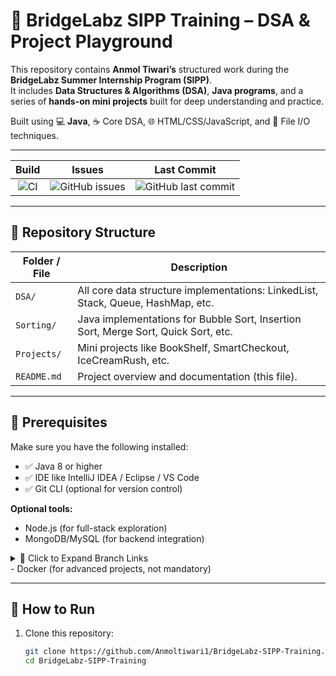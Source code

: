 # 🧠 BridgeLabz SIPP Training – DSA & Project Playground

This repository contains **Anmol Tiwari’s** structured work during the **BridgeLabz Summer Internship Program (SIPP)**.  
It includes **Data Structures & Algorithms (DSA)**, **Java programs**, and a series of **hands-on mini projects** built for deep understanding and practice.

Built using 💻 **Java**, ☕ Core DSA, 🌐 HTML/CSS/JavaScript, and 📁 File I/O techniques.

---

| Build | Issues | Last Commit |
|:-----:|:------:|:------------:|
| ![CI](https://img.shields.io/badge/build-passing-brightgreen?style=flat-square) | ![GitHub issues](https://img.shields.io/github/issues/Anmoltiwari1/BridgeLabz-SIPP-Training?style=flat-square) | ![GitHub last commit](https://img.shields.io/github/last-commit/Anmoltiwari1/BridgeLabz-SIPP-Training?style=flat-square) |

---

## 📁 Repository Structure

| Folder / File       | Description |
|---------------------|-------------|
| `DSA/`              | All core data structure implementations: LinkedList, Stack, Queue, HashMap, etc. |
| `Sorting/`          | Java implementations for Bubble Sort, Insertion Sort, Merge Sort, Quick Sort, etc. |
| `Projects/`         | Mini projects like BookShelf, SmartCheckout, IceCreamRush, etc. |
| `README.md`         | Project overview and documentation (this file). |

---

## 🔧 Prerequisites

Make sure you have the following installed:

- ✅ Java 8 or higher
- ✅ IDE like IntelliJ IDEA / Eclipse / VS Code
- ✅ Git CLI (optional for version control)

**Optional tools:**

- Node.js (for full-stack exploration)
- MongoDB/MySQL (for backend integration)



<details>
  <summary>🔀 Click to Expand Branch Links</summary>

- 🔗 [Visit `Core-java` Branch](https://github.com/Anmoltiwari1/BridgeLabz-SIPP-Training/tree/Core-java)  
- 🧠 [Visit `OOPS` Branch](https://github.com/Anmoltiwari1/BridgeLabz-SIPP-Training/tree/OOPS)  
- 📚 [Visit `DSA` Branch](https://github.com/Anmoltiwari1/BridgeLabz-SIPP-Training/tree/DSA)  
- 🛠️ [Visit `Workshop` Branch](https://github.com/Anmoltiwari1/BridgeLabz-SIPP-Training/tree/Workshop)

</details>- Docker (for advanced projects, not mandatory)

---



## 🚀 How to Run

1. Clone this repository:
   ```bash
   git clone https://github.com/Anmoltiwari1/BridgeLabz-SIPP-Training.git
   cd BridgeLabz-SIPP-Training
